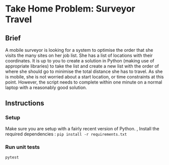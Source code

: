 # Take Home Problem: Surveyor Travel

## Brief

A mobile surveyor is looking for a system to optimise the order that she
visits the many sites on her job list. She has a list of locations with
their coordinates. It is up to you to create a solution in Python (making
use of appropriate libraries) to take the list and create a new list with
the order of where she should go to minimise the total distance she has to
travel. As she is mobile, she is not worried about a start location, or
time constraints at this point. However, the script needs to complete within
one minute on a normal laptop with a reasonably good solution.

## Instructions

### Setup
Make sure you are setup with a fairly recent version of Python.
,
Install the required dependencies : `pip install -r requirements.txt`

### Run unit tests

`pytest`
